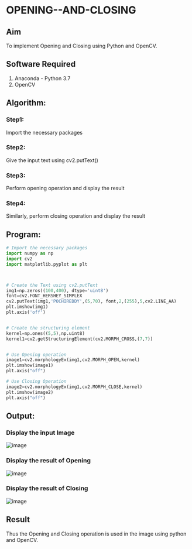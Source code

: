 # OPENING--AND-CLOSING
## Aim
To implement Opening and Closing using Python and OpenCV.

## Software Required
1. Anaconda - Python 3.7
2. OpenCV
## Algorithm:
### Step1:
Import the necessary packages

### Step2:
Give the input text using cv2.putText()

### Step3:
Perform opening operation and display the result

### Step4:
Similarly, perform closing operation and display the result

 
## Program:

``` Python
# Import the necessary packages
import numpy as np
import cv2
import matplotlib.pyplot as plt



# Create the Text using cv2.putText
img1=np.zeros((100,400), dtype='uint8')
font=cv2.FONT_HERSHEY_SIMPLEX
cv2.putText(img1,'POCHIREDDY',(5,70), font,2,(255),5,cv2.LINE_AA)
plt.imshow(img1)
plt.axis('off')


# Create the structuring element
kernel=np.ones((5,5),np.uint8)
kernel1=cv2.getStructuringElement(cv2.MORPH_CROSS,(7,7))


# Use Opening operation
image1=cv2.morphologyEx(img1,cv2.MORPH_OPEN,kernel)
plt.imshow(image1)
plt.axis("off")

# Use Closing Operation
image2=cv2.morphologyEx(img1,cv2.MORPH_CLOSE,kernel)
plt.imshow(image2)
plt.axis("off")

```
## Output:

### Display the input Image
![image](https://github.com/pochireddyp/OPENING--AND-CLOSING/assets/150232043/04e51f98-0f4b-4944-afa2-f20bf304b377)


### Display the result of Opening
![image](https://github.com/pochireddyp/OPENING--AND-CLOSING/assets/150232043/9e5348a7-f3eb-4037-a615-a13b2adfc363)


### Display the result of Closing
![image](https://github.com/pochireddyp/OPENING--AND-CLOSING/assets/150232043/8528feb4-e347-4e0d-b1f0-2811137feab1)


## Result
Thus the Opening and Closing operation is used in the image using python and OpenCV.
